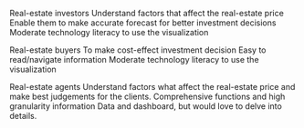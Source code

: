 Real-estate investors
Understand factors that affect the real-estate price
Enable them to make accurate forecast for better investment decisions
Moderate technology literacy to use the visualization 


Real-estate buyers
To make cost-effect investment decision
Easy to read/navigate information
Moderate technology literacy to use the visualization 


Real-estate agents
Understand factors what affect the real-estate price and make best 
judgements for the clients. 
Comprehensive functions and high granularity information
Data and dashboard, but would love to delve into details.
